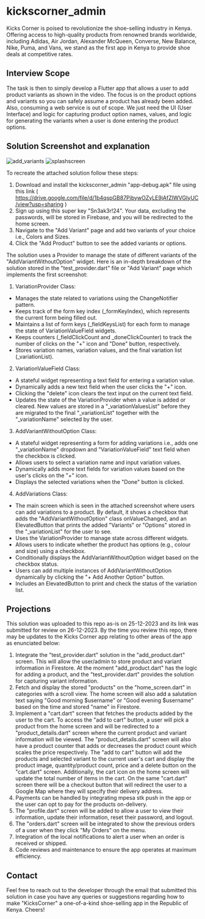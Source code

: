 # kickscorner_admin

Kicks Corner is poised to revolutionize the shoe-selling industry in Kenya. Offering access to high-quality products from renowned brands worldwide, including Adidas, Air Jordan, Alexander McQueen, Converse, New Balance, Nike, Puma, and Vans, we stand as the first app in Kenya to provide shoe deals at competitive rates.

## Interview Scope

The task is then to simply develop a Flutter app that allows a user to add product variants as shown in the video. The focus is on the product options and variants so you can safely assume a product has already been added. Also, consuming a web service is out of scope. We just need the UI (User Interface) and logic for capturing product option names, values, and logic for generating the variants when a user is done entering the product options.

## Solution Screenshot and explanation
![add_variants](https://github.com/art-sparrow/kicks_corner_admin/assets/63036221/3e4dfe8c-dbcd-4170-860a-d01dee017c68)
![splashscreen](https://github.com/art-sparrow/kicks_corner_admin/assets/63036221/11b9b420-ea8e-4b26-8f16-fbaa0d07a30f)

To recreate the attached solution follow these steps: 
1. Download and install the kickscorner_admin "app-debug.apk" file using this link ( https://drive.google.com/file/d/1b4qspGB87PjbywOZyLE9jAfZIWVGIyUC/view?usp=sharing )
2. Sign up using this super key "Sn3ak3r!24". Your data, excluding the passwords, will be stored in Firebase, and you will be redirected to the home screen. 
3. Navigate to the "Add Variant" page and add two variants of your choice i.e., Colors and Sizes.
4. Click the "Add Product" button to see the added variants or options.

The solution uses a Provider to manage the state of different variants of the "AddVariantWithoutOption" widget. Here is an in-depth breakdown of the solution stored in the "test_provider.dart" file or "Add Variant" page which implements the first screenshot:

1. VariationProvider Class:

- Manages the state related to variations using the ChangeNotifier pattern.
- Keeps track of the form key index (_formKeyIndex), which represents the current form being filled out.
- Maintains a list of form keys (_fieldKeysList) for each form to manage the state of VariationValueField widgets.
- Keeps counters (_fieldClickCount and _doneClickCounter) to track the number of clicks on the "+" icon and "Done" button, respectively.
- Stores variation names, variation values, and the final variation list (_variationList).

2. VariationValueField Class:

- A stateful widget representing a text field for entering a variation value.
- Dynamically adds a new text field when the user clicks the "+" icon.
- Clicking the "delete" icon clears the text input on the current text field. 
- Updates the state of the VariationProvider when a value is added or cleared. New values are stored in a "_variationValuesList" before they are migrated to the final "_variationList" together with the "_variationName" selected by the user.

3. AddVariantWithoutOption Class:

- A stateful widget representing a form for adding variations i.e., adds one "_variationName" dropdown and "VariationValueField" text field when the checkbox is clicked.
- Allows users to select a variation name and input variation values.
- Dynamically adds more text fields for variation values based on the user's clicks on the "+" icon.
- Displays the selected variations when the "Done" button is clicked.

4. AddVariations Class:

- The main screen which is seen in the attached screenshot where users can add variations to a product. By default, it shows a checkbox that adds the "AddVariantWithoutOption" class onValueChanged, and an ElevatedButton that prints the added "Variants" or "Options" stored in the "_variationList" for the user to see.
- Uses the VariationProvider to manage state across different widgets.
- Allows users to indicate whether the product has options (e.g., colour and size) using a checkbox.
- Conditionally displays the AddVariantWithoutOption widget based on the checkbox status.
- Users can add multiple instances of AddVariantWithoutOption dynamically by clicking the "+ Add Another Option" button.
- Includes an ElevatedButton to print and check the status of the variation list.

## Projections
This solution was uploaded to this repo as-is on 25-12-2023 and its link was submitted for review on 26-12-2023. By the time you review this repo, there may be updates to the Kicks Corner app relating to other areas of the app as enunciated below:

1. Integrate the "test_provider.dart" solution in the "add_product.dart" screen. This will allow the user/admin to store product and variant information in Firestore. At the moment "add_product.dart" has the logic for adding a product, and the "test_provider.dart" provides the solution for capturing variant information.
2. Fetch and display the stored "products" on the "home_screen.dart" in categories with a scroll view. The home screen will also add a salutation text saying "Good morning $username" or "Good evening $username" based on the time and stored "name" in Firestore. 
3. Implement a "cart.dart" screen that fetches the products added by the user to the cart. To access the "add to cart" button, a user will pick a product from the home screen and will be redirected to a "product_details.dart" screen where the current product and variant information will be viewed. The "product_details.dart" screen will also have a product counter that adds or decreases the product count which scales the price respectively. The "add to cart" button will add the products and selected variant to the current user's cart and display the product image, quantity/product count, price and a delete button on the "cart.dart" screen. Additionally, the cart icon on the home screen will update the total number of items in the cart. On the same "cart.dart" screen there will be a checkout button that will redirect the user to a Google Map where they will specify their delivery address.
4. Payments can be handled by integrating mpesa stk push in the app or the user can opt to pay for the products on-delivery.
5. The "profile.dart" screen will be added to allow a user to view their information, update their information, reset their password, and logout.
6. The "orders.dart" screen will be integrated to show the previous orders of a user when they click "My Orders" on the menu.
7. Integration of the local notifications to alert a user when an order is received or shipped.
8. Code reviews and maintenance to ensure the app operates at maximum efficiency.

## Contact
Feel free to reach out to the developer through the email that submitted this solution in case you have any queries or suggestions regarding how to make "KicksCorner" a one-of-a-kind shoe-selling app in the Republic of Kenya. Cheers!

